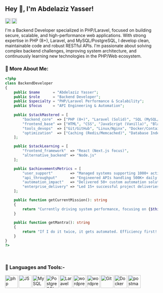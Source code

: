 ## Hey 👋, I'm Abdelaziz Yasser!

<a href='https://www.linkedin.com/in/abdelaziz-yasser/'><img align='left' alt="linkedin" src="https://upload.wikimedia.org/wikipedia/commons/thumb/c/ca/LinkedIn_logo_initials.png/960px-LinkedIn_logo_initials.png" height='18px'/></a>

<a href='https://abdelazizyasser.dev@gmail.com'><img align='left' alt="twitter" src="https://upload.wikimedia.org/wikipedia/commons/thumb/7/7e/Gmail_icon_%282020%29.svg/2560px-Gmail_icon_%282020%29.svg.png" height='18px'/></a>
<br>

I'm a Backend Developer specialized in PHP/Laravel, focused on building secure, scalable, 
and high-performance web applications. With strong expertise in PHP (8+), Laravel, and MySQL/PostgreSQL, 
I develop clean, maintainable code and robust RESTful APIs. 
I'm passionate about solving complex backend challenges, 
improving system architecture, and continuously learning new technologies in the PHP/Web ecosystem.

<!-- <br /> <br /> <img align="right" alt="GIF" src="https://media3.giphy.com/media/v1.Y2lkPTZjMDliOTUyZXhlZ2UzOWVmdW5vY3hxc2M4bDNsaWt4aTdsMWt3eWVqMmJjOGIwdiZlcD12MV9naWZzX3NlYXJjaCZjdD1n/L8K62iTDkzGX6/giphy.gif" width="360px"/> 
<br><br> -->

### 🧐 More About Me:
```php
<?php
class BackendDeveloper
{
    public $name      = "Abdelaziz Yasser";
    public $role      = "Backend Developer";
    public $specialty = "PHP/Laravel Performance & Scalability";
    public $focus     = "API Engineering & Automation";
    
    public $stackMastered = [
        "backend_core"  => ["PHP (8+)", "Laravel (Solid)", "SQL (MySQL/PostgreSQL)"],
        "frontend_base" => ["HTML", "CSS", "JavaScript (Vanilla)", "Blade Templating"],
        "tools_devops"  => ["Git/GitHub", "Linux/Nginx", "Docker/Containers", "Composer"],
        "optimization"  => ["Caching (Redis/Memcached)", "Database Indexing", "Queues (Jobs)"]
    ];

    public $stackLearning = [
        "frontend_framework"  => "React (Next.js focus)",
        "alternative_backend" => "Node.js"
    ];

    public $achievementsMetrics = [
        "user_support"        => "Managed systems supporting 1000+ active users",
        "api_throughput"      => "Engineered APIs handling 500K+ daily operations efficiently",
        "automation_impact"   => "Delivered 50+ custom automation solutions, saving over 10,000+ work hours",
        "enterprise_delivery" => "Led 15+ successful project deliveries with a focus on robust backend architecture"
    ];

    public function getCurrentMission(): string
    {
        return "Currently driving system performance, focusing on {$this->stackLearning['alternative_backend']} integration architecture.";
    }
    
    public function getMantra(): string
    {
        return "If I do it twice, it gets automated. Efficiency first! 🚀";
    }
}
?>
```
<br>

### 🔨 Languages and Tools:-


  <img align="left" src="https://www.php.net/images/logos/new-php-logo.svg" alt="php" height="42px"/>

  <img align="left" src="https://upload.wikimedia.org/wikipedia/commons/thumb/9/99/Unofficial_JavaScript_logo_2.svg/2048px-Unofficial_JavaScript_logo_2.svg.png" alt="JS" height="42px"/>

  <img align="left" src="https://bgasparotto.com/wp-content/uploads/2015/05/mysql-logo.png" alt="MySQL" height="42px"/>

  <img align="left" src="https://cdn-icons-png.flaticon.com/512/5968/5968342.png" alt="PostgreSQL" height="42px"/>

  <img align="left" src="https://upload.wikimedia.org/wikipedia/commons/thumb/9/9a/Laravel.svg/1969px-Laravel.svg.png" alt="Laravel" height="42px"/>
  
  <img align="left" src="https://www.iocod.com/section/stack/Livewire.webp" alt="wordpress" height="42px"/>
  
  <img align="left" src="https://toppng.com/uploads/preview/wordpress-logo-png-file-11662328823hnwldnbjf4.png" alt="wordpress" height="42px"/>

  <img align="left" src="https://git-scm.com/images/logos/downloads/Git-Icon-1788C.png" alt="Git" height="42px"/>

  <img align="left" src="https://cdn4.iconfinder.com/data/icons/logos-and-brands/512/97_Docker_logo_logos-512.png" alt="Docker" height="42px"/>

  <img align="left" src="https://uxwing.com/wp-content/themes/uxwing/download/brands-and-social-media/postman-icon.png" alt="postman" height="42px"/>

<br>

</a>
